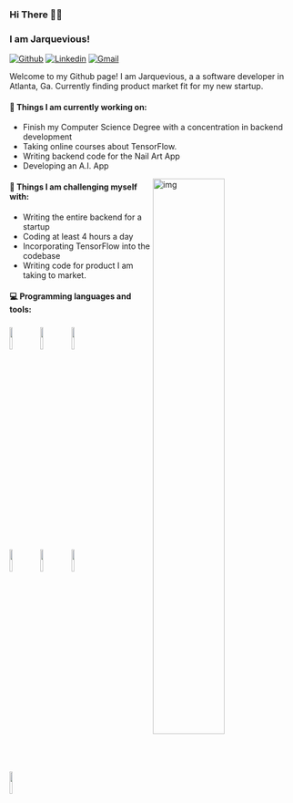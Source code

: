 ### Hi There 👋🏾

### I am Jarquevious!

[![Github](https://img.shields.io/badge/-Github-000?style=flat&logo=Github&logoColor=white)](https://github.com/Jarquevious)
[![Linkedin](https://img.shields.io/badge/-LinkedIn-blue?style=flat&logo=Linkedin&logoColor=white)](https://www.linkedin.com/in/jarquevious-nelson/)
[![Gmail](https://img.shields.io/badge/-Gmail-c14438?style=flat&logo=Gmail&logoColor=white)](mailto:jarquevious@gmail.com)

Welcome to my Github page! I am Jarquevious, a a software developer in Atlanta, Ga. Currently finding product market fit for my new startup. 

#### 🌱 Things I am currently working on: 
- Finish my Computer Science Degree with a concentration in backend development  
- Taking online courses about TensorFlow.  
- Writing backend code for the Nail Art App  
- Developing an A.I. App

<img align="right" alt="img" src="https://drive.google.com/file/d/1V8h0xiGWcOngMQjexdMLdD5pmZIQ4G-2/view?usp=sharing" width="50%" height="auto" />


#### :muscle: Things I am challenging myself with:
- Writing the entire backend for a startup
- Coding at least 4 hours a day
- Incorporating TensorFlow into the codebase
- Writing code for product I am taking to market. 

#### :computer: Programming languages and tools: 
### <p>
<code><img width="10%" src="https://www.vectorlogo.zone/logos/python/python-ar21.svg"></code>
<code><img width="10%" src="https://www.vectorlogo.zone/logos/javascript/javascript-ar21.svg"></code>
<code><img width="10%" src="https://www.vectorlogo.zone/logos/reactjs/reactjs-ar21.svg"></code>
<br />
<code><img width="10%" src="https://www.vectorlogo.zone/logos/djangoproject/djangoproject-ar21.svg"></code>
<code><img width="10%" src="https://www.vectorlogo.zone/logos/pocoo_flask/pocoo_flask-ar21.svg"></code>
<code><img width="10%" src="https://www.vectorlogo.zone/logos/mysql/mysql-ar21.svg"></code>
<br />
<code><img width="10%" src="https://www.vectorlogo.zone/logos/mongodb/mongodb-ar21.svg"></code>
<br />

</p>
